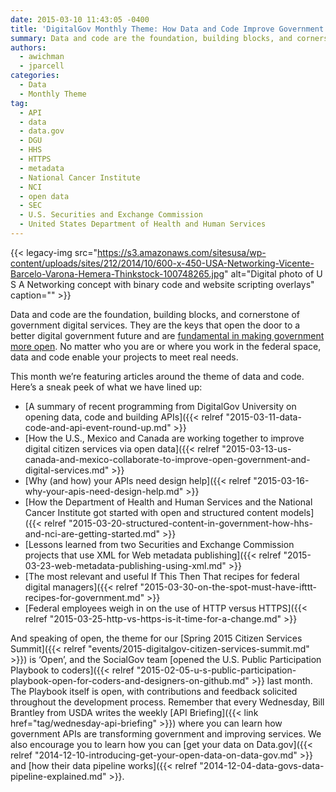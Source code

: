 ```yaml
---
date: 2015-03-10 11:43:05 -0400
title: 'DigitalGov Monthly Theme: How Data and Code Improve Government Services'
summary: Data and code are the foundation, building blocks, and cornerstone of government digital services. They are the keys that open the door to a better digital government future and are fundamental in making government more open. No matter who you are or where you work in the federal space, data and code enable your projects
authors:
  - awichman
  - jparcell
categories:
  - Data
  - Monthly Theme
tag:
  - API
  - data
  - data.gov
  - DGU
  - HHS
  - HTTPS
  - metadata
  - National Cancer Institute
  - NCI
  - open data
  - SEC
  - U.S. Securities and Exchange Commission
  - United States Department of Health and Human Services
---
```


{{< legacy-img src="https://s3.amazonaws.com/sitesusa/wp-content/uploads/sites/212/2014/10/600-x-450-USA-Networking-Vicente-Barcelo-Varona-Hemera-Thinkstock-100748265.jpg" alt="Digital photo of U S A Networking concept with binary code and website scripting overlays" caption="" >}} 

Data and code are the foundation, building blocks, and cornerstone of government digital services. They are the keys that open the door to a better digital government future and are [fundamental in making government more open](http://www.whitehouse.gov/open). No matter who you are or where you work in the federal space, data and code enable your projects to meet real needs.

This month we’re featuring articles around the theme of data and code. Here&#8217;s a sneak peek of what we have lined up:

  * [A summary of recent programming from DigitalGov University on opening data, code and building APIs]({{< relref "2015-03-11-data-code-and-api-event-round-up.md" >}}
  * [How the U.S., Mexico and Canada are working together to improve digital citizen services via open data]({{< relref "2015-03-13-us-canada-and-mexico-collaborate-to-improve-open-government-and-digital-services.md" >}}
  * [Why (and how) your APIs need design help]({{< relref "2015-03-16-why-your-apis-need-design-help.md" >}}
  * [How the Department of Health and Human Services and the National Cancer Institute got started with open and structured content models]({{< relref "2015-03-20-structured-content-in-government-how-hhs-and-nci-are-getting-started.md" >}}
  * [Lessons learned from two Securities and Exchange Commission projects that use XML for Web metadata publishing]({{< relref "2015-03-23-web-metadata-publishing-using-xml.md" >}}
  * [The most relevant and useful If This Then That recipes for federal digital managers]({{< relref "2015-03-30-on-the-spot-must-have-ifttt-recipes-for-government.md" >}}
  * [Federal employees weigh in on the use of HTTP versus HTTPS]({{< relref "2015-03-25-http-vs-https-is-it-time-for-a-change.md" >}}

And speaking of open, the theme for our [Spring 2015 Citizen Services Summit]({{< relref "events/2015-digitalgov-citizen-services-summit.md" >}}) is &#8216;Open&#8217;, and the SocialGov team [opened the U.S. Public Participation Playbook to coders]({{< relref "2015-02-05-u-s-public-participation-playbook-open-for-coders-and-designers-on-github.md" >}} last month. The Playbook itself is open, with contributions and feedback solicited throughout the development process. Remember that every Wednesday, Bill Brantley from USDA writes the weekly [API Briefing]({{< link href="tag/wednesday-api-briefing" >}}) where you can learn how government APIs are transforming government and improving services. We also encourage you to learn how you can [get your data on Data.gov]({{< relref "2014-12-10-introducing-get-your-open-data-on-data-gov.md" >}} and [how their data pipeline works]({{< relref "2014-12-04-data-govs-data-pipeline-explained.md" >}}.